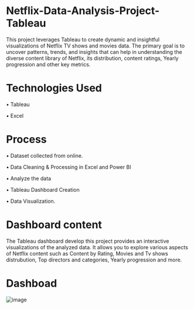 # Netflix-Data-Analysis-Project-Tableau

This project leverages Tableau to create dynamic and insightful visualizations of Netflix TV shows and movies data. The primary goal is to uncover patterns, trends, and insights that can help in understanding the diverse content library of Netflix, its distribution, content ratings, Yearly progression and other key metrics.


# Technologies Used

•  Tableau

•  Excel


# Process 

• Dataset collected from online.

• Data Cleaning & Processing in Excel and Power BI

• Analyze the data

• Tableau Dashboard Creation

• Data Visualization.


# Dashboard content 

The Tableau dashboard develop this project provides an interactive visualizations of the analyzed data. It allows you to explore various 
aspects of Netflix content such as Content by Rating, Movies and Tv shows distrubution, Top directors and categories, Yearly progression and more.


# Dashboad

![image](https://github.com/user-attachments/assets/171574f4-ff2d-4856-98e0-4ade94afc00e)







